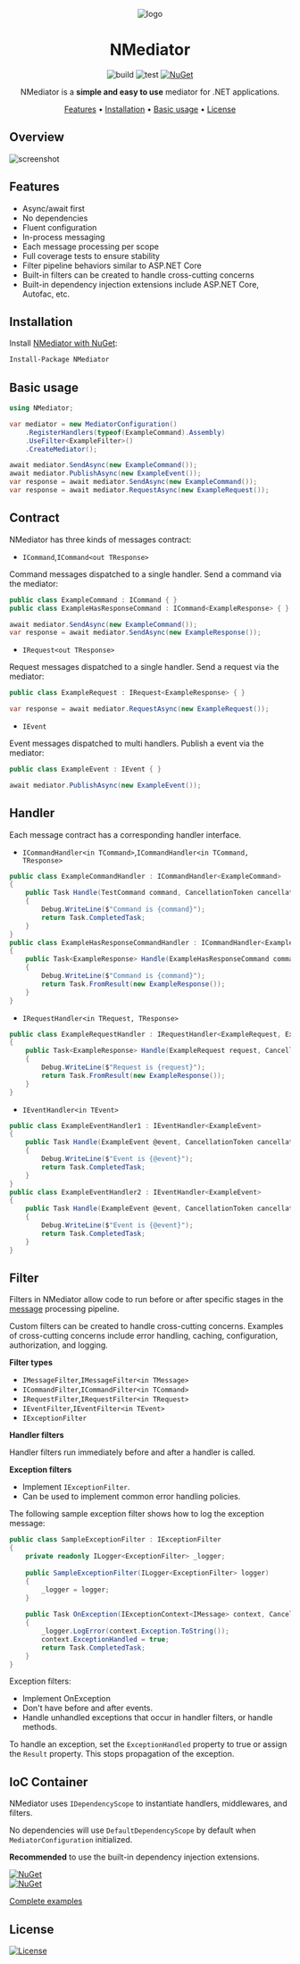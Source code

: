 <div align="center">

<p>

![logo][project-logo]

# NMediator

![build](https://github.com/ppXD/NMediator/workflows/build/badge.svg)
![test](https://github.com/ppXD/NMediator/workflows/test/badge.svg)
[![NuGet](https://img.shields.io/nuget/vpre/nmediator.svg)](https://www.nuget.org/packages/NMediator)

NMediator is a **simple and easy to use** mediator for .NET applications.

[Features](#features) •
[Installation](#installation) •
[Basic usage](#basic-usage) •
[License](#license)

</div>

## Overview
![screenshot][overview-screenshot]

## Features
- Async/await first
- No dependencies
- Fluent configuration
- In-process messaging
- Each message processing per scope
- Full coverage tests to ensure stability
- Filter pipeline behaviors similar to ASP.NET Core
- Built-in filters can be created to handle cross-cutting concerns
- Built-in dependency injection extensions include ASP.NET Core, Autofac, etc.

## Installation
Install [NMediator with NuGet](https://www.nuget.org/packages/NMediator):
```bash
Install-Package NMediator
```

## Basic usage
```csharp
using NMediator;

var mediator = new MediatorConfiguration()
    .RegisterHandlers(typeof(ExampleCommand).Assembly)
    .UseFilter<ExampleFilter>()
    .CreateMediator();

await mediator.SendAsync(new ExampleCommand());
await mediator.PublishAsync(new ExampleEvent());
var response = await mediator.SendAsync(new ExampleCommand());
var response = await mediator.RequestAsync(new ExampleRequest());
```

## Contract
NMediator has three kinds of messages contract:
- `ICommand`,`ICommand<out TResponse>` 

Command messages dispatched to a single handler. Send a command via the mediator:
```csharp
public class ExampleCommand : ICommand { }
public class ExampleHasResponseCommand : ICommand<ExampleResponse> { }

await mediator.SendAsync(new ExampleCommand());
var response = await mediator.SendAsync(new ExampleResponse());
```

- `IRequest<out TResponse>`

Request messages dispatched to a single handler. Send a request via the mediator:
```csharp
public class ExampleRequest : IRequest<ExampleResponse> { }

var response = await mediator.RequestAsync(new ExampleRequest());
```

- `IEvent`

Event messages dispatched to multi handlers. Publish a event via the mediator:
```csharp
public class ExampleEvent : IEvent { }

await mediator.PublishAsync(new ExampleEvent());
```

## Handler
Each message contract has a corresponding handler interface.
- `ICommandHandler<in TCommand>`,`ICommandHandler<in TCommand, TResponse>`
```csharp
public class ExampleCommandHandler : ICommandHandler<ExampleCommand> 
{
    public Task Handle(TestCommand command, CancellationToken cancellationToken)
    {
        Debug.WriteLine($"Command is {command}");
        return Task.CompletedTask;
    }
}
public class ExampleHasResponseCommandHandler : ICommandHandler<ExampleHasResponseCommand, ExampleResponse>
{
    public Task<ExampleResponse> Handle(ExampleHasResponseCommand command, CancellationToken cancellationToken)
    {
        Debug.WriteLine($"Command is {command}");
        return Task.FromResult(new ExampleResponse());
    }
}
```
- `IRequestHandler<in TRequest, TResponse>`
```csharp
public class ExampleRequestHandler : IRequestHandler<ExampleRequest, ExampleResponse>
{
    public Task<ExampleResponse> Handle(ExampleRequest request, CancellationToken cancellationToken)
    {
        Debug.WriteLine($"Request is {request}");
        return Task.FromResult(new ExampleResponse());
    }
}
```
- `IEventHandler<in TEvent>`
```csharp
public class ExampleEventHandler1 : IEventHandler<ExampleEvent> 
{
    public Task Handle(ExampleEvent @event, CancellationToken cancellationToken)
    {
        Debug.WriteLine($"Event is {@event}");
        return Task.CompletedTask;
    }
}
public class ExampleEventHandler2 : IEventHandler<ExampleEvent> 
{
    public Task Handle(ExampleEvent @event, CancellationToken cancellationToken)
    {
        Debug.WriteLine($"Event is {@event}");
        return Task.CompletedTask;
    }
}
```

## Filter

Filters in NMediator allow code to run before or after specific stages in the [message](#contract) processing pipeline.

Custom filters can be created to handle cross-cutting concerns. Examples of cross-cutting concerns include error handling, caching, configuration, authorization, and logging.

**Filter types**

- `IMessageFilter`,`IMessageFilter<in TMessage>`
- `ICommandFilter`,`ICommandFilter<in TCommand>`
- `IRequestFilter`,`IRequestFilter<in TRequest>`
- `IEventFilter`,`IEventFilter<in TEvent>`
- `IExceptionFilter`

**Handler filters**

Handler filters run immediately before and after a handler is called.

**Exception filters**

- Implement `IExceptionFilter`.
- Can be used to implement common error handling policies.

The following sample exception filter shows how to log the exception message:
```csharp
public class SampleExceptionFilter : IExceptionFilter
{
    private readonly ILogger<ExceptionFilter> _logger;
    
    public SampleExceptionFilter(ILogger<ExceptionFilter> logger)
    {
        _logger = logger;
    }
    
    public Task OnException(IExceptionContext<IMessage> context, CancellationToken cancellationToken = default)
    {
        _logger.LogError(context.Exception.ToString());
        context.ExceptionHandled = true;
        return Task.CompletedTask;
    }
}
```
Exception filters:

- Implement OnException
- Don't have before and after events.
- Handle unhandled exceptions that occur in handler filters, or handle methods.

To handle an exception, set the `ExceptionHandled` property to true or assign the `Result` property. This stops propagation of the exception.

## IoC Container

NMediator uses `IDependencyScope` to instantiate handlers, middlewares, and filters.

No dependencies will use `DefaultDependencyScope` by default when `MediatorConfiguration` initialized.

**Recommended** to use the built-in dependency injection extensions.

[![NuGet](https://img.shields.io/badge/NMediator.Extensions-Autofac-brightgreen)](https://www.nuget.org/packages/NMediator.Extensions.Autofac)  
[![NuGet](https://img.shields.io/badge/NMediator.Extensions-Microsoft.DependencyInjection-brightgreen)](https://www.nuget.org/packages/NMediator.Extensions.Microsoft.DependencyInjection)

[Complete examples][project-examples]

## License
[![License](https://img.shields.io/badge/License-Apache_2.0-blue.svg)](https://opensource.org/licenses/Apache-2.0)

[project-examples]: examples
[project-logo]: assets/logos/logo.png
[overview-screenshot]: assets/sceenshots/overview.png